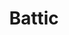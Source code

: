 ---
language: id
layout: product-item
title: Battic
description: Description in &amp; Battic
keyword: keyword in Battic
image: /images/Battic-Full-Chisel.jpg
sub-title: Battic
article-1: Height &#58; 8" <br>Length &#58; 36" &#38; Random lengths 8″ - 30″<br>Depth &#58; 1/2″<br>Panel &#58; Full Chisel <br>Color &#58; Almond based with flecks of seashells
title-right: Battic
article-right: Battic
title-2: Battic
article-2: Battic
article-3: Battic
alt-slide1: Battic
alt-slide2: Battic
alt-slide3: Battic
slide1: /images/Battic-Full-Chisel.jpg
slide2: /images/Battic-Full-Chisel.jpg
slide3: /images/Battic-Full-Chisel.jpg
---